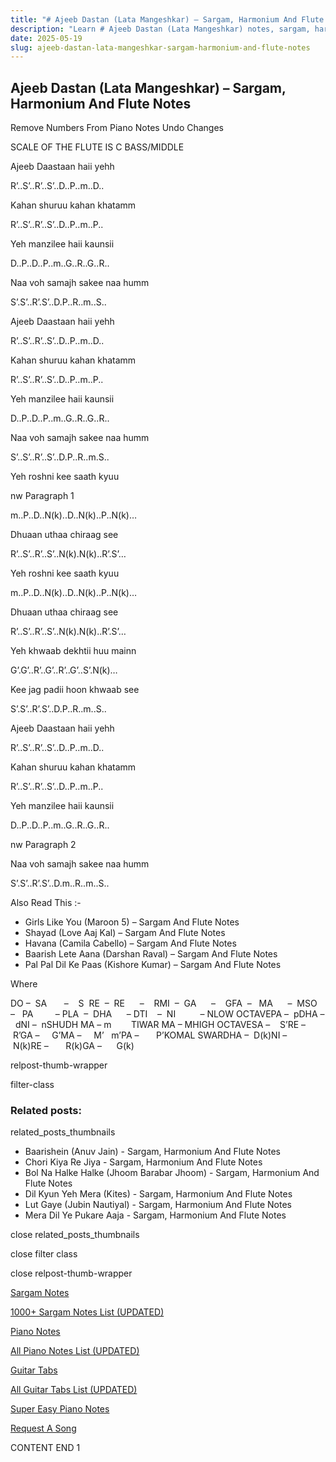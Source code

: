 ```yaml
---
title: "# Ajeeb Dastan (Lata Mangeshkar) – Sargam, Harmonium And Flute Notes"
description: "Learn # Ajeeb Dastan (Lata Mangeshkar) notes, sargam, harmonium notations and flute notes. Easy step-by-step tutorial for beginners."
date: 2025-05-19
slug: ajeeb-dastan-lata-mangeshkar-sargam-harmonium-and-flute-notes
---
```


## Ajeeb Dastan (Lata Mangeshkar) – Sargam, Harmonium And Flute Notes

Remove Numbers From Piano Notes
Undo Changes

SCALE OF THE FLUTE IS C BASS/MIDDLE

Ajeeb Daastaan haii yehh

R’..S’..R’..S’..D..P..m..D..

Kahan shuruu kahan khatamm

R’..S’..R’..S’..D..P..m..P..

Yeh manzilee haii kaunsii

D..P..D..P..m..G..R..G..R..

Naa voh samajh sakee naa humm

S’.S’..R’.S’..D.P..R..m..S..

Ajeeb Daastaan haii yehh

R’..S’..R’..S’..D..P..m..D..

Kahan shuruu kahan khatamm

R’..S’..R’..S’..D..P..m..P..

Yeh manzilee haii kaunsii

D..P..D..P..m..G..R..G..R..

Naa voh samajh sakee naa humm

S’..S’..R’..S’..D.P..R..m.S..

Yeh roshni kee saath kyuu

nw Paragraph 1

m..P..D..N(k)..D..N(k)..P..N(k)…

Dhuaan uthaa chiraag see

R’..S’..R’..S’..N(k).N(k)..R’.S’…

Yeh roshni kee saath kyuu

m..P..D..N(k)..D..N(k)..P..N(k)…

Dhuaan uthaa chiraag see

R’..S’..R’..S’..N(k).N(k)..R’.S’…

Yeh khwaab dekhtii huu mainn

G’.G’..R’..G’..R’..G’..S’.N(k)…

Kee jag padii hoon khwaab see

S’.S’..R’.S’..D.P..R..m..S..

Ajeeb Daastaan haii yehh

R’..S’..R’..S’..D..P..m..D..

Kahan shuruu kahan khatamm

R’..S’..R’..S’..D..P..m..P..

Yeh manzilee haii kaunsii

D..P..D..P..m..G..R..G..R..

nw Paragraph 2

Naa voh samajh sakee naa humm

S’.S’..R’.S’..D.m..R..m..S..

Also Read This :-



* Girls Like You (Maroon 5) – Sargam And Flute Notes
* Shayad (Love Aaj Kal) – Sargam And Flute Notes
* Havana (Camila Cabello) – Sargam And Flute Notes
* Baarish Lete Aana (Darshan Raval) – Sargam And Flute Notes
* Pal Pal Dil Ke Paas (Kishore Kumar) – Sargam And Flute Notes

Where



DO –  SA       –    S  RE  –  RE      –    RMI  –  GA      –    GFA  –   MA      –  MSO  –   PA         – PLA  –  DHA      – DTI    –  NI          – NLOW OCTAVEPA –  pDHA –  dNI –  nSHUDH MA – m        TIWAR MA – MHIGH OCTAVESA –    S’RE –     R’GA –     G’MA –     M’   m’PA –       P’KOMAL SWARDHA –  D(k)NI –       N(k)RE –       R(k)GA –      G(k)

relpost-thumb-wrapper

filter-class

### Related posts:

related_posts_thumbnails

* Baarishein (Anuv Jain) - Sargam, Harmonium And Flute Notes
* Chori Kiya Re Jiya -  Sargam, Harmonium And Flute Notes
* Bol Na Halke Halke (Jhoom Barabar Jhoom) - Sargam, Harmonium And Flute Notes
* Dil Kyun Yeh Mera (Kites) - Sargam, Harmonium And Flute Notes
* Lut Gaye (Jubin Nautiyal) - Sargam, Harmonium And Flute Notes
* Mera Dil Ye Pukare Aaja - Sargam, Harmonium And Flute Notes

close related_posts_thumbnails

close filter class

close relpost-thumb-wrapper

[Sargam Notes](/sargam-notes.html)

[1000+ Sargam Notes List (UPDATED)](/all-songs-list-sargam-notes.html)

[Piano Notes](/piano-notes.html)

[All Piano Notes List (UPDATED)](/all-songs-list-piano-notes.html)

[Guitar Tabs](/guitar-tabs.html)

[All Guitar Tabs List (UPDATED)](/all-songs-list-guitar-tabs.html)

[Super Easy Piano Notes](https://studywall.in/)

[Request A Song](/request-a-song.html)

CONTENT END 1

